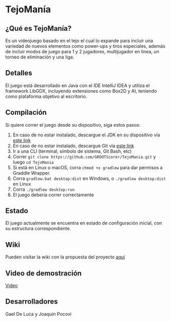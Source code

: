 # TejoManía

## ¿Qué es TejoManía?
Es un videojuego basado en el tejo el cual lo expande para incluir una variedad de nuevos elementos como power-ups y tiros especiales, además de incluir modos de juego para 1 y 2 jugadores, multijugador en línea, un torneo de eliminación y una liga.

## Detalles
El juego está desarrollado en Java con el IDE IntelliJ IDEA y utiliza el framework LibGDX, incluyendo extensiones como Box2D y AI, teniendo como plataforma objetivo al escritorio.

## Compilación
Si quiere correr el juego desde su dispositivo, siga estos pasos:
1. En caso de no estar instalado, descargue el JDK en su dispositivo vía [este link](https://www.oracle.com/java/technologies/downloads/)
2. En caso de no estar instalado, descargue Git vía [este link](https://git-scm.com/downloads)
3. Ir a una CLI (terminal, símbolo de sistema, Git Bash, etc)
4. Correr `git clone https://github.com/GROOTScorer/TejoMania.git` y luego `cd TejoMania`
5. Si está en Linux o macOS, corra `chmod +x gradlew` para dar permisos a Graddle Wrapper.
6. Corra `gradlew.bat desktop:dist` en Windows, o `./gradlew desktop:dist` en Linux
7. Corra `./gradlew desktop:run`
8. El juego debería correr correctamente

## Estado
El juego actualmente se encuentra en estado de configuración inicial, con su estructura correspondiente.

## Wiki
Pueden visitar la wiki con la propuesta del proyecto [aquí](https://github.com/GROOTScorer/TejoMania/wiki)

## Video de demostración
[Video](https://drive.google.com/file/d/1IM10rUcHfiu8_FEkQGmx6lWoXa3hBMeH/view?usp=sharing)

## Desarrolladores
Gael De Luca y Joaquín Pocovi
